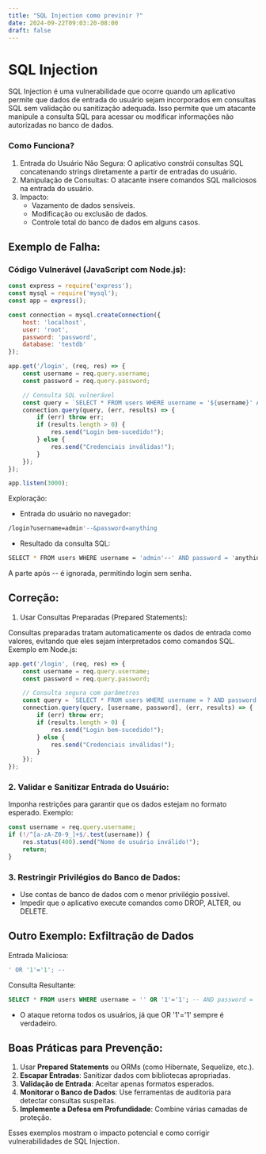 ```yaml
---
title: "SQL Injection como previnir ?"
date: 2024-09-22T09:03:20-08:00
draft: false
---
```


# SQL Injection
SQL Injection é uma vulnerabilidade que ocorre quando um aplicativo permite que dados de entrada do usuário sejam incorporados em consultas SQL sem validação ou sanitização adequada. Isso permite que um atacante manipule a consulta SQL para acessar ou modificar informações não autorizadas no banco de dados.

### Como Funciona?

1. Entrada do Usuário Não Segura: O aplicativo constrói consultas SQL concatenando strings diretamente a partir de entradas do usuário.
2. Manipulação de Consultas: O atacante insere comandos SQL maliciosos na entrada do usuário.
3. Impacto:
    - Vazamento de dados sensíveis.
    - Modificação ou exclusão de dados.
    - Controle total do banco de dados em alguns casos.

## Exemplo de Falha:
### Código Vulnerável (JavaScript com Node.js):

```js
const express = require('express');
const mysql = require('mysql');
const app = express();

const connection = mysql.createConnection({
    host: 'localhost',
    user: 'root',
    password: 'password',
    database: 'testdb'
});

app.get('/login', (req, res) => {
    const username = req.query.username;
    const password = req.query.password;

    // Consulta SQL vulnerável
    const query = `SELECT * FROM users WHERE username = '${username}' AND password = '${password}'`;
    connection.query(query, (err, results) => {
        if (err) throw err;
        if (results.length > 0) {
            res.send("Login bem-sucedido!");
        } else {
            res.send("Credenciais inválidas!");
        }
    });
});

app.listen(3000);
```

Exploração:

- Entrada do usuário no navegador:
```bash
/login?username=admin'--&password=anything
```

- Resultado da consulta SQL:
```bash
SELECT * FROM users WHERE username = 'admin'--' AND password = 'anything';
```
A parte após -- é ignorada, permitindo login sem senha.

## Correção:

1. Usar Consultas Preparadas (Prepared Statements):

Consultas preparadas tratam automaticamente os dados de entrada como valores, evitando que eles sejam interpretados como comandos SQL.
Exemplo em Node.js:

```js
app.get('/login', (req, res) => {
    const username = req.query.username;
    const password = req.query.password;

    // Consulta segura com parâmetros
    const query = `SELECT * FROM users WHERE username = ? AND password = ?`;
    connection.query(query, [username, password], (err, results) => {
        if (err) throw err;
        if (results.length > 0) {
            res.send("Login bem-sucedido!");
        } else {
            res.send("Credenciais inválidas!");
        }
    });
});
```

### 2. Validar e Sanitizar Entrada do Usuário:

Imponha restrições para garantir que os dados estejam no formato esperado.
Exemplo:

```js
const username = req.query.username;
if (!/^[a-zA-Z0-9_]+$/.test(username)) {
    res.status(400).send("Nome de usuário inválido!");
    return;
}
```

### 3. Restringir Privilégios do Banco de Dados:

- Use contas de banco de dados com o menor privilégio possível.
- Impedir que o aplicativo execute comandos como DROP, ALTER, ou DELETE.

## Outro Exemplo: Exfiltração de Dados
Entrada Maliciosa:
```sql
' OR '1'='1'; --
```
Consulta Resultante:

```sql
SELECT * FROM users WHERE username = '' OR '1'='1'; -- AND password = '...';
```

- O ataque retorna todos os usuários, já que OR '1'='1' sempre é verdadeiro.

## Boas Práticas para Prevenção:

1. Usar **Prepared Statements** ou ORMs (como Hibernate, Sequelize, etc.).
2. **Escapar Entradas**: Sanitizar dados com bibliotecas apropriadas.
3. **Validação de Entrada**: Aceitar apenas formatos esperados.
4. **Monitorar o Banco de Dados**: Use ferramentas de auditoria para detectar consultas suspeitas.
5. **Implemente a Defesa em Profundidade**: Combine várias camadas de proteção.

Esses exemplos mostram o impacto potencial e como corrigir vulnerabilidades de SQL Injection.